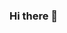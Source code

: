 ### Hi there 👋

<!--
**zly5/zly5** is a ✨ _special_ ✨ repository because its `README.md` (this file) appears on your GitHub profile.

![Github Stats](https://github-readme-stats.vercel.app/api?username=zly5&show_icons=true&theme=dark&count_private=true)

![Most Used Languages](https://github-readme-stats.vercel.app/api/top-langs/?username=zly5&theme=dark&layout=compact)
